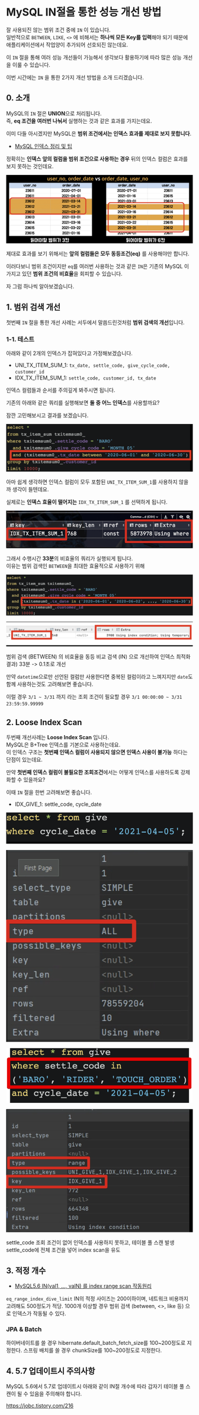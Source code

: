 # MySQL IN절을 통한 성능 개선 방법

잘 사용되진 않는 범위 조건 중에 `IN` 이 있습니다.  
일반적으로 `BETWEEN`, `LIKE`, `<>` 에 비해서는 **하나씩 모든 Key를 입력**해야 되기 때문에 애플리케이션에서 작업양이 추가되어 선호되진 않는데요.  
  
이 `IN` 절을 통해 여러 성능 개선들이 가능해서 생각보다 활용하기에 따라 많은 성능 개선을 이룰 수 있습니다.  
  
이번 시간에는 `IN` 을 통한 2가지 개선 방법을 소개 드리겠습니다.

## 0. 소개

MySQL의 `IN` 절은 **UNION**으로 처리됩니다.  
즉, **eq 조건을 여러번 나눠서** 실행하는 것과 같은 효과를 가지는데요.  
  
이미 다들 아시겠지만 MySQL은 **범위 조건에서는 인덱스 효과를 제대로 보지 못합니다**.

* [MySQL 인덱스 정리 및 팁](https://jojoldu.tistory.com/243)

정확히는 **인덱스 앞의 컬럼을 범위 조건으로 사용하는 경우** 뒤의 인덱스 컬럼은 효과를 보지 못하는 것인데요.

![0](./images/0.png)

제대로 효과를 보기 위해서는 **앞의 컬럼들은 모두 동등조건(eq)** 를 사용해야만 합니다.  
  
이러다보니 범위 조건이지만 `eq`를 여러번 사용하는 것과 같은 `IN`은 기존의 MySQL 이 가지고 있던 **범위 조건의 비효율**을 회피할 수 있습니다.  
  
자 그럼 하나씩 알아보겠습니다.

## 1. 범위 검색 개선

첫번째 `IN` 절을 통한 개선 사례는 서두에서 말씀드린것처럼 **범위 검색의 개선**입니다.  
  

### 1-1. 테스트

아래와 같이 2개의 인덱스가 잡혀있다고 가정해보겠습니다. 

* UNI_TX_ITEM_SUM_1: `tx_date, settle_code, give_cycle_code, customer_id`
* IDX_TX_ITEM_SUM_1: `settle_code, customer_id, tx_date`

인덱스 컬럼들과 순서를 주의깊게 봐주시면 됩니다.  
  
기존의 아래와 같은 쿼리를 실행해보면 **둘 중 어느 인덱스**를 사용할까요?  
  
잠깐 고민해보시고 결과를 보겠습니다.

![1-1](./images/1-1.png)

아마 쉽게 생각하면 인덱스 컬럼이 모두 포함된 `UNI_TX_ITEM_SUM_1`를 사용하지 않을까 생각이 들텐데요.  
  
실제로는 **인덱스 효율이 떨어지는** `IDX_TX_ITEM_SUM_1` 를 선택하게 됩니다.

![1-2](./images/1-2.png)

그래서 수행시간 **33분**의 비효율의 쿼리가 실행되게 됩니다.  
이유는 범위 검색인 `BETWEEN`을 최대한 효율적으로 사용하기 위해 

![1-3](./images/1-3.png)

![1-4](./images/1-4.png)

범위 검색 (BETWEEN) 의 비효율을 동등 비교 검색 (IN) 으로 개선하여 인덱스 최적화
결과) 33분 -> 0.1초로 개선

만약 `datetime`으로만 선언된 컬럼만 사용한다면 중복된 컬럼이라고 느껴지지만 `date`도 함께 사용하는것도 고려해보면 좋습니다.  

이럴 경우 `3/1 ~ 3/31` 까지 라는 조회 조건이 필요할 경우 `3/1 00:00:00 ~ 3/31 23:59:59.99999`  
## 2. Loose Index Scan

두번째 개선사례는 **Loose Index Scan** 입니다.  
MySQL은 B+Tree 인덱스를 기본으로 사용하는데요.  
이 인덱스 구조는 **첫번째 인덱스 컬럼이 사용되지 않으면 인덱스 사용이 불가능** 하다는 단점이 있는데요.  
  
만약 **첫번째 인덱스 컬럼이 불필요한 조회조건**에서는 어떻게 인덱스를 사용하도록 강제화할 수 있을까요?  
  
이때 `IN` 절을 한번 고려해보면 좋습니다.

* IDX_GIVE_1: settle_code, cycle_date

![2-1](./images/2-1.png)

![2-2](./images/2-2.png)

![2-3](./images/2-3.png)

![2-4](./images/2-4.png)

settle_code 조회 조건이 없어 
인덱스를 사용하지 못하고, 
테이블 풀 스캔 발생
settle_code에 전체 조건을 넣어 
index scan을 유도

## 3. 적정 개수

* [MySQL5.6 IN(val1, ..., valN) 를 index range scan 작동원리](http://small-dbtalk.blogspot.com/2016/02/)

`eq_range_index_dive_limit` 
IN의 적정 사이즈는 200이하이며, 
네트워크 비용까지 고려해도 500정도가 적당.
1000개 이상할 경우 범위 검색 (between, <>, like 등) 으로 인덱스가 작동될 수 있다.

### JPA & Batch

하이버네이트를 쓸 경우 hibernate.default_batch_fetch_size를 100~200정도로 지정한다.
스프링 배치를 쓸 경우 chunkSize를 100~200정도로 지정한다.

## 4. 5.7 업데이트시 주의사항

MySQL 5.6에서 5.7로 업데이트시 아래와 같이 IN절 개수에 따라 갑자기 테이블 풀 스캔이 될 수 있음을 주의해야 합니다.

https://jobc.tistory.com/216